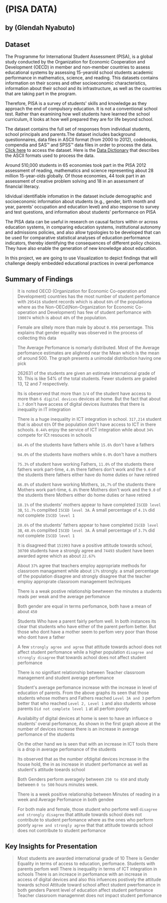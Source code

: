 # (PISA DATA)
## by (Glendah Nyabuto)


## Dataset
The Programme for International Student Assessment (PISA), is a global study conducted by the Organization for Economic Cooperation and Development (OECD) in member and non-member countries to assess educational systems by assessing 15-yearold school students academic performance in mathematics, science, and reading. This datasets contains information on their scores and other socioeconomic characteristics, information about their school and its infrastructure, as well as the countries that are taking part in the program.

Therefore, PISA is a survey of students' skills and knowledge as they approach the end of compulsory education. It is not a conventional school test. Rather than examining how well students have learned the school curriculum, it looks at how well prepared they are for life beyond school.

The dataset contains the full set of responses from individual students, school principals and parents.The dataset includes background questionnaires, data files in ASCII format (from 2000 to 2012), codebooks, compendia and SAS™ and SPSS™ data files in order to process the data. [Click here](https://www.google.com/url?q=https://www.google.com/url?q%3Dhttps://s3.amazonaws.com/udacity-hosted-downloads/ud507/pisa2012.csv.zip%26amp;sa%3DD%26amp;ust%3D1581581520574000&sa=D&source=editors&ust=1657666635096756&usg=AOvVaw3pIm8M-J9qD2C_2QQD_meJ) to access the dataset. Here is the [Data Dictionary](https://www.google.com/url?q=https://www.google.com/url?q%3Dhttps://s3.amazonaws.com/udacity-hosted-downloads/ud507/pisadict2012.csv%26sa%3DD%26ust%3D1554482573645000&sa=D&source=editors&ust=1657666635097914&usg=AOvVaw1EyGTf-NZEPpHThbLU95o9) that describes the ASCII formats used to process the data. 

Around 510,000 students in 65 economies took part in the PISA 2012 assessment of reading, mathematics and science representing about 28 million 15-year-olds globally. Of those economies, 44 took part in an assessment of creative problem solving and 18 in an assessment of financial literacy.

Idividual identifiable infomation in the dataset include demographic and socioeconomic information about students (e.g., gender, birth month and year, parents’ occupation and education level) and also response to survey and test questions, and information about students’ performance on PISA


The PISA data can be useful in research on causal factors within or across education systems, in comparing education systems, institutional autonomy and admissions policies, and also allow typologies to be developed that can be used for comparative statistical analyses of education performance indicators, thereby identifying the consequences of different policy choices. They have also enable the generation of new  knowledge about education.

In this project, we are going to use Visualization to depict findings that will challenge deeply embedded educational practices in overal perfomance



## Summary of Findings

> It is noted OECD (Organization for Economic Co-operation and Development) countries has the most number of student perfomance with `295416` student records which is about `60%` of the populationa where as the Non-OECd(Non-Organization for Economic Co-operation and Development) has few of student perfomance with `190074` which is about `40%` of the population. 

> Female are slitely more than male by about `0.956` persentage. This explains that gender equality was observed in the process of collecting this data

> The Average Perfomance is nomarly distributed. Most of the Average perfomance estimates are alighned near the Mean which is the mean of around 500. The graph presents a unimodal distribution having  one pick

> 262631 of the students are given an estimate international grade of 10. This is like 54% of the total students. Fewer students are graded 13, 12 and 7 respectively.

> Its is obeserved that more than `3/4` of the student have access to more than `6 digital devices` devices at home. But the fact that about `1.7` don't have access of digital devices ilustrates that there is inequality in IT integration

> There is a huge inequality in ICT  integration in school. `317,214` student that is about `65%` 0f the population don't have access to ICT in there schools. `0.44%` enjoy the service of ICT integration while about `34%` compete for ICt resouces in schools

> `84.4%` of the students have fathers while `15.6%` don't have a fathers

> `94.0%` of the students have mothers while `6.0%` don't have a mothers

> `75.3%` of student have working Fathers, `11.0%` of the students there fathers work part-time, `4.8%` there fathers don't work and the `9.0` of the students there fathers either have do home duties or have retired

>`46.8%` of student have working Mothers, `16,7%` of the students there Mothers work part-time, `6.8%` there Mothers don't work and the `9.0` of the students there Mothers either do home duties or have retired

> `18.1%` of the students' mothers appear to have completed `ISCED level 3B`, `51.7%` complited  `ISCED level 3A`. A small percentage of `4.1%` did not complete `ISCED level 1`

> `20.6%` of the students' fathers appear to have completed `ISCED level 3B`, `48.6%` complited  `ISCED level 3A`. A small percentage of `3.7%` did not complete `ISCED level 1`

> It is disagreed that `151993` have a positive attitude towards school, `30700` students have a strongly agree and `74493` student have been awarded agree which as about `22.67%`

> About `37%` agree that teachers employ appropriate methods for classroom managament while about `17%` strongly. a small percentage of the population disagree and strongly disagree that the teacher employ approprate classroom management techniques

> There is a weak postive relationship bewtween the minutes a students reads per weak and the average perfomance

> Both gender are equal in terms perfomance, both have a mean of about `450`

> Students Who have a parent fairly perfom well. In both instances its clear that students who have either of the parent perfom better. But those who dont have a mother seem to perfom very poor than those who dont have a father

> A few `strongly agree and agree` that attitude towards achool does not affect student perfomance while a higher population `disagree and strongly disagree` that towards achool does not affect student perfomance 

> There is no signifiant relationship between Teacher classroom management and student average perfomance

> Student's average perfomance increase with the increase in level of education of parents. From the above graphs its seen that those students whose mothers and Fathers reached `Level 3A and 3` perfom better that who reached `Level 2, Level 1` and also students whose parents `Did not complete level 1` at all perfom poorly

> Availabilty of digital devices at home is seen to have an influece o students' overal perfomance, As shown in the first graph above at the number of devices increase there is an increase in average perfomance of the students

> On the other hand we is seen that with an increase in ICT tools there is a drop in average perfomance of the students

> Its observed that as the number ofdigital devices increase in the house hold, the in as increase in student perfomance as well as student's attitude toeards school

> Both Genders perform averagely between `250 to 650` and study between `0 to 500` hours minutes week.

> There is a week positive relationship between Minutes of reading in a week and Average Perfomance in both gendee

> For both male and female, those student who perfome well `disagree and strongly disagree` that attitude towards school does not contribute to student perfomance where as the ones who perform poorly `agree and strongly agree` that that attitude towards school does not contribute to student perfomance


## Key Insights for Presentation

> Most students are awarded international grade of 10
> There is Gender Equality in terms of access to education, perfomace.
> Students with parents perfom well
> There is inequality in terms of ICT integration in schools
> There is an increace in perfomance with an increase in access of digital devices and also this infuences postively the attitude towards school
> Attitude toward school affect student pwerfomance in both genders
> Parent level of education affect student perfomance
> Teacher classroom managemnet does not impact student perfomance